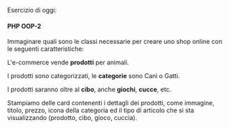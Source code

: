 Esercizio di oggi:

#### PHP OOP-2

Immaginare quali sono le classi necessarie per creare uno shop online con le seguenti caratteristiche:

L'e-commerce vende **prodotti** per animali.

I prodotti sono categorizzati, le **categorie** sono Cani o Gatti.

I prodotti saranno oltre al **cibo**, anche **giochi**, **cucce**, etc.

Stampiamo delle card contenenti i dettagli dei prodotti, come immagine, titolo, prezzo, icona della categoria ed il tipo di articolo che si sta visualizzando (prodotto, cibo, gioco, cuccia).
